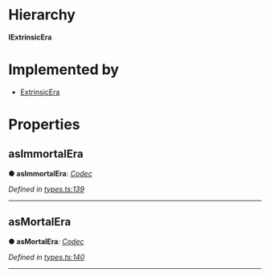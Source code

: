 

# Hierarchy

**IExtrinsicEra**

# Implemented by

* [ExtrinsicEra](../classes/_type_extrinsicera_.extrinsicera.md)

# Properties

<a id="asimmortalera"></a>

##  asImmortalEra

**● asImmortalEra**: *[Codec](_types_.codec.md)*

*Defined in [types.ts:139](https://github.com/polkadot-js/api/blob/6f3c8f7/packages/types/src/types.ts#L139)*

___
<a id="asmortalera"></a>

##  asMortalEra

**● asMortalEra**: *[Codec](_types_.codec.md)*

*Defined in [types.ts:140](https://github.com/polkadot-js/api/blob/6f3c8f7/packages/types/src/types.ts#L140)*

___

